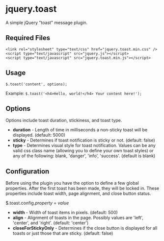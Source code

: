 jquery.toast
============

A simple jQuery "toast" message plugin.


## Required Files
    <link rel="stylesheet" type="text/css" href="jquery.toast.min.css" />
    <script type="text/javascript" src="jquery.js"></script>
    <script type="text/javascript" src="jquery.toast.min.js"></script>

## Usage

    $.toast('content', options);

Example: `$.toast('<h4>Hello, world!</h4> Your content here!');`

## Options

Options include toast duration, stickiness, and toast type.

* **duration** - Length of time in milliseconds a non-sticky toast will be displayed. (default: 5000)
* **sticky** - Determines if toast notification is sticky or not. (default: false)
* **type** - Determines visual style for toast notification. Values can be any valid css class name (allowing you to define your own toast styles) or any of the following: blank, 'danger', 'info', 'success'. (default is blank)


## Configuration

Before using the plugin you have the option to define a few global properties. After the first toast has been made, they will be locked in.
These properties include toast width, page alignment, and close button status.

$.toast.config._property_ = *value*

* **width** - Width of toast items in pixels. (default: 500)
* **align** - Alignment of toasts in the page. Possibly values are 'left', 'center', and 'right'. (default: 'center')
* **closeForStickyOnly** - Determines if the close button is displayed for all toasts or just those that are sticky. (default: false)
